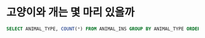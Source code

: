 # 고양이와 개는 몇 마리 있을까

```sql
SELECT ANIMAL_TYPE, COUNT(*) FROM ANIMAL_INS GROUP BY ANIMAL_TYPE ORDER BY ANIMAL_TYPE;
```

